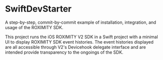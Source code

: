 # SwiftDevStarter
A step-by-step, commit-by-commit example of installation, integration, and usage of the ROXIMITY SDK.

This project runs the iOS ROXIMITY V2 SDK in a Swift project with a minimal UI to display ROXIMITY SDK event histories. The event histories displayed are all accessible through V2's Devicehook delegate interface and are intended provide transparency to the ongoings of the SDK.
